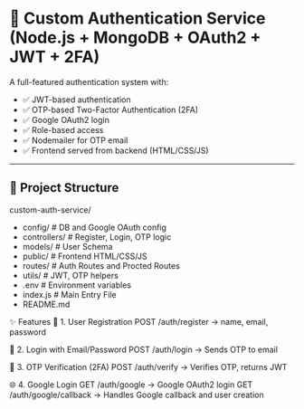 # 🔐 Custom Authentication Service (Node.js + MongoDB + OAuth2 + JWT + 2FA)

A full-featured authentication system with:
- ✅ JWT-based authentication
- ✅ OTP-based Two-Factor Authentication (2FA)
- ✅ Google OAuth2 login
- ✅ Role-based access
- ✅ Nodemailer for OTP email
- ✅ Frontend served from backend (HTML/CSS/JS)

---
## 📁 Project Structure
custom-auth-service/
- config/ # DB and Google OAuth config
- controllers/ # Register, Login, OTP logic
- models/ # User Schema
- public/ # Frontend HTML/CSS/JS
- routes/ # Auth Routes and Procted Routes
- utils/ # JWT, OTP helpers
- .env # Environment variables
- index.js # Main Entry File
- README.md

✨ Features
🔐 1. User Registration
POST /auth/register
→ name, email, password

🔑 2. Login with Email/Password
POST /auth/login
→ Sends OTP to email

📲 3. OTP Verification (2FA)
POST /auth/verify
→ Verifies OTP, returns JWT

🌐 4. Google Login
GET /auth/google
→ Google OAuth2 login
GET /auth/google/callback
→ Handles Google callback and user creation

